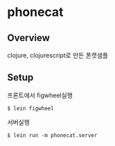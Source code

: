 # phonecat

## Overview

clojure, clojurescript로 만든 폰캣샘플

## Setup

프론트에서 figwheel실행
```shell
$ lein figwheel
```

서버실행
```shell
$ lein run -m phonecat.server
```
